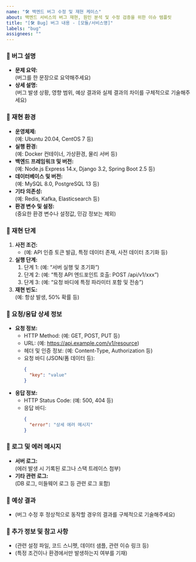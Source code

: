 ```yaml
---
name: "🛠 백엔드 버그 수정 및 재현 케이스"
about: 백엔드 서비스의 버그 재현, 원인 분석 및 수정 검증을 위한 이슈 템플릿
title: "[🛠 Bug] 버그 내용 - [모듈/서비스명]"
labels: "bug"
assignees: ""
---
```


### 📌 버그 설명

- **문제 요약:**  
  (버그를 한 문장으로 요약해주세요)
- **상세 설명:**  
  (버그 발생 상황, 영향 범위, 예상 결과와 실제 결과의 차이를 구체적으로 기술해주세요)

### 📌 재현 환경

- **운영체제:**  
  (예: Ubuntu 20.04, CentOS 7 등)
- **실행 환경:**  
  (예: Docker 컨테이너, 가상환경, 물리 서버 등)
- **백엔드 프레임워크 및 버전:**  
  (예: Node.js Express 14.x, Django 3.2, Spring Boot 2.5 등)
- **데이터베이스 및 버전:**  
  (예: MySQL 8.0, PostgreSQL 13 등)
- **기타 의존성:**  
  (예: Redis, Kafka, Elasticsearch 등)
- **환경 변수 및 설정:**  
  (중요한 환경 변수나 설정값, 민감 정보는 제외)

### 📌 재현 단계

1. **사전 조건:**
   - (예: API 인증 토큰 발급, 특정 데이터 존재, 사전 데이터 초기화 등)
2. **실행 단계:**
   1. 단계 1: (예: “서버 실행 및 초기화”)
   2. 단계 2: (예: “특정 API 엔드포인트 호출: POST /api/v1/xxx”)
   3. 단계 3: (예: “요청 바디에 특정 파라미터 포함 및 전송”)
3. **재현 빈도:**  
   (예: 항상 발생, 50% 확률 등)

### 📌 요청/응답 상세 정보

- **요청 정보:**
  - HTTP Method: (예: GET, POST, PUT 등)
  - URL: (예: https://api.example.com/v1/resource)
  - 헤더 및 인증 정보: (예: Content-Type, Authorization 등)
  - 요청 바디 (JSON/폼 데이터 등):
    ```json
    {
      "key": "value"
    }
    ```
- **응답 정보:**
  - HTTP Status Code: (예: 500, 404 등)
  - 응답 바디:
    ```json
    {
      "error": "상세 에러 메시지"
    }
    ```

### 📌 로그 및 에러 메시지

- **서버 로그:**  
  (에러 발생 시 기록된 로그나 스택 트레이스 첨부)
- **기타 관련 로그:**  
  (DB 로그, 미들웨어 로그 등 관련 로그 포함)

### 📌 예상 결과

- (버그 수정 후 정상적으로 동작할 경우의 결과를 구체적으로 기술해주세요)

### 📌 추가 정보 및 참고 사항

- (관련 설정 파일, 코드 스니펫, 데이터 샘플, 관련 이슈 링크 등)
- (특정 조건이나 환경에서만 발생하는지 여부를 기재)
